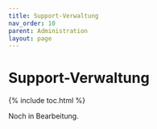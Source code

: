 ```yaml
---
title: Support-Verwaltung
nav_order: 10
parent: Administration
layout: page
---
```


# Support-Verwaltung
{% include toc.html %}

Noch in Bearbeitung.
